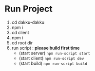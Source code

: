 # Run Project

1. cd dakku-dakku
2. npm i
3. cd client
4. npm i
5. cd root dir
6. run script : **please build first time**
   - (start server) `npm run-script start`
   - (start client) `npm run-script dev`
   - (start build) `npm run-script build`
